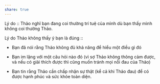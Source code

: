```yaml
---
share: true
---
```

Lý do :: Thảo nghĩ bạn đang coi thường trí tuệ của mình dù bạn thấy mình không coi thường Thảo.

Lý do Thảo không thấy ý bạn là đúng :: 
- Bạn đã nói rằng Thảo không đủ khả năng để hiểu một điều gì đó
- Bạn im lặng với một câu hỏi nào đó (vì sợ Thảo không thông cảm được, và nếu có giải thích được thì cũng muốn tránh mọi nỗi đau của Thảo)

- Bạn tin rằng Thảo cần chấp nhận sự thật (kể cả khi Thảo đau) để có được hạnh phúc và sức khỏe toàn diện.